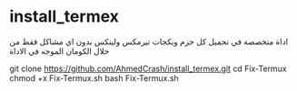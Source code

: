 # install_termex
اداة متخصصة في تحميل كل حزم وبكجات تيرمكس ولينكس بدون اي مشاكل فقط من خلال الكومان الموجه في الاداة

 git clone https://github.com/AhmedCrash/install_termex.git
 cd Fix-Termux
 chmod +x Fix-Termux.sh
 bash Fix-Termux.sh
